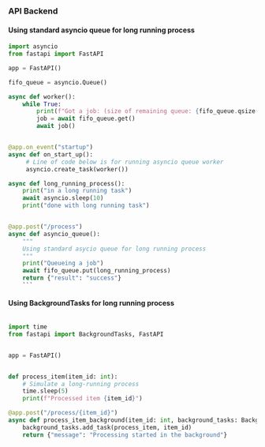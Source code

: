 ### API Backend

#### Using standard asyncio queue for long running process

````python
import asyncio
from fastapi import FastAPI

app = FastAPI()

fifo_queue = asyncio.Queue()

async def worker():
    while True:
        print(f"Got a job: (size of remaining queue: {fifo_queue.qsize()})")
        job = await fifo_queue.get()
        await job()


@app.on_event("startup")
async def on_start_up():
     # Line of code below is for running asyncio queue worker
     asyncio.create_task(worker())

async def long_running_process():
    print("in a long running task")
    await asyncio.sleep(10)
    print("done with long running task")


@app.post("/process")
async def asyncio_queue():
    """
    Using standard asycio queue for long running process
    """
    print("Queueing a job")
    await fifo_queue.put(long_running_process)
    return {"result": "success"}
    ```
````

#### Using BackgroundTasks for long running process

```python

import time
from fastapi import BackgroundTasks, FastAPI


app = FastAPI()


def process_item(item_id: int):
    # Simulate a long-running process
    time.sleep(5)
    print(f"Processed item {item_id}")

@app.post("/process/{item_id}")
async def process_item_background(item_id: int, background_tasks: BackgroundTasks):
    background_tasks.add_task(process_item, item_id)
    return {"message": "Processing started in the background"}
```
